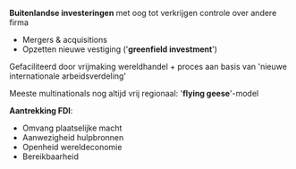 **Buitenlandse investeringen** met oog tot verkrijgen controle over andere firma
- Mergers & acquisitions
- Opzetten nieuwe vestiging ('**greenfield investment**')

Gefaciliteerd door vrijmaking wereldhandel + proces aan basis van 'nieuwe internationale arbeidsverdeling'

Meeste multinationals nog altijd vrij regionaal: '**flying geese**'-model

**Aantrekking FDI**:
- Omvang plaatselijke macht
- Aanwezigheid hulpbronnen
- Openheid wereldeconomie
- Bereikbaarheid